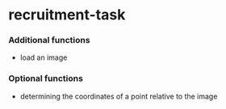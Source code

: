 # recruitment-task
### Additional functions
* load an image
### Optional functions
* determining the coordinates of a point relative to the image
